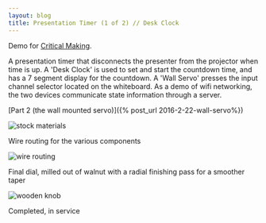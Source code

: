 ```yaml
---
layout: blog
title: Presentation Timer (1 of 2) // Desk Clock
---
```


Demo for [Critical Making](http://make.berkeley.edu).

A presentation timer that disconnects the presenter from the projector when time is up. A 'Desk Clock' is used to set and start the countdown time, and has a 7 segment display for the countdown. A 'Wall Servo' presses the input channel selector located on the whiteboard. As a demo of wifi networking, the two devices communicate state information through a server. 

[Part 2 (the wall mounted servo)]({% post_url 2016-2-22-wall-servo%})

![stock materials](https://farm2.staticflickr.com/1571/24839945139_4417735f84_b.jpg)

Wire routing for the various components

![wire routing](https://farm2.staticflickr.com/1638/25207646455_7be7f0c299_b.jpg)

Final dial, milled out of walnut with a radial finishing pass for a smoother taper

![wooden knob](https://farm2.staticflickr.com/1671/24580841943_238b013f57_b.jpg)

Completed, in service
![]()
